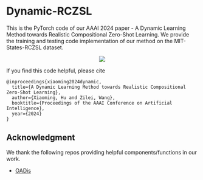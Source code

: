 # Dynamic-RCZSL
This is the PyTorch code of our AAAI 2024 paper - A Dynamic Learning Method towards Realistic Compositional Zero-Shot Learning.
We provide the training and testing code implementation of our method on the MIT-States-RCZSL dataset.

<p align="center">
  <img src="fig.pdf" />
</p>

If you find this code helpful, please cite
```
@inproceedings{xiaoming2024dynamic,
  title={A Dynamic Learning Method towards Realistic Compositional Zero-Shot Learning},
  author={Xiaoming, Hu and Zilei, Wang},
  booktitle={Proceedings of the AAAI Conference on Artificial Intelligence},
  year={2024}
}

```
## Acknowledgment
We thank the following repos providing helpful components/functions in our work.

- [OADis](https://github.com/nirat1606/OADis)
